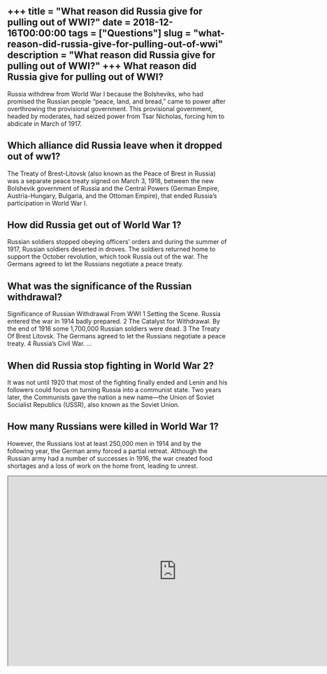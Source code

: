 +++
title = "What reason did Russia give for pulling out of WWI?"
date = 2018-12-16T00:00:00
tags = ["Questions"]
slug = "what-reason-did-russia-give-for-pulling-out-of-wwi"
description = "What reason did Russia give for pulling out of WWI?"
+++
What reason did Russia give for pulling out of WWI?
---------------------------------------------------

Russia withdrew from World War I because the Bolsheviks, who had promised the Russian people “peace, land, and bread,” came to power after overthrowing the provisional government. This provisional government, headed by moderates, had seized power from Tsar Nicholas, forcing him to abdicate in March of 1917.

Which alliance did Russia leave when it dropped out of ww1?
-----------------------------------------------------------

The Treaty of Brest-Litovsk (also known as the Peace of Brest in Russia) was a separate peace treaty signed on March 3, 1918, between the new Bolshevik government of Russia and the Central Powers (German Empire, Austria-Hungary, Bulgaria, and the Ottoman Empire), that ended Russia’s participation in World War I.

How did Russia get out of World War 1?
--------------------------------------

Russian soldiers stopped obeying officers’ orders and during the summer of 1917, Russian soldiers deserted in droves. The soldiers returned home to support the October revolution, which took Russia out of the war. The Germans agreed to let the Russians negotiate a peace treaty.

What was the significance of the Russian withdrawal?
----------------------------------------------------

Significance of Russian Withdrawal From WWI 1 Setting the Scene. Russia entered the war in 1914 badly prepared. 2 The Catalyst for Withdrawal. By the end of 1916 some 1,700,000 Russian soldiers were dead. 3 The Treaty Of Brest Litovsk. The Germans agreed to let the Russians negotiate a peace treaty. 4 Russia’s Civil War. …

When did Russia stop fighting in World War 2?
---------------------------------------------

It was not until 1920 that most of the fighting finally ended and Lenin and his followers could focus on turning Russia into a communist state. Two years later, the Communists gave the nation a new name—the Union of Soviet Socialist Republics (USSR), also known as the Soviet Union.

How many Russians were killed in World War 1?
---------------------------------------------

However, the Russians lost at least 250,000 men in 1914 and by the following year, the German army forced a partial retreat. Although the Russian army had a number of successes in 1916, the war created food shortages and a loss of work on the home front, leading to unrest.

<iframe allow="accelerometer; autoplay; clipboard-write; encrypted-media; gyroscope; picture-in-picture" allowfullscreen="" class="__youtube_prefs__  epyt-is-override  no-lazyload" data-no-lazy="1" data-origheight="433" data-origwidth="770" data-skipgform_ajax_framebjll="" height="433" id="_ytid_17024" loading="lazy" src="https://www.youtube.com/embed/1j0ZorKUoVQ?enablejsapi=1&autoplay=0&cc_load_policy=0&cc_lang_pref=&iv_load_policy=1&loop=0&modestbranding=0&rel=1&fs=1&playsinline=0&autohide=2&theme=dark&color=red&controls=1&" title="YouTube player" width="770"></iframe>